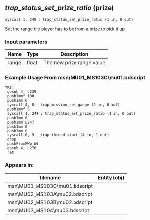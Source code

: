 ## *trap_status_set_prize_ratio* (prize)

`syscall 1, 249 ; trap_status_set_prize_ratio (1 in, 0 out)`

Set the range the player has to be from a prize to pick it up

### Input parameters
| Name | Type | Description
|------|------|------------
| range   | float   | The new prize range value


### Example Usage From msn\MU01_MS103C\mu01.bdscript
```plaintext
TR3:
 gosub 4, L239
 pushImmf 100
 pushImm 0
 syscall 4, 8 ; trap_mission_set_gauge (2 in, 0 out)
 pushImmf 5
 syscall 1, 249 ; trap_status_set_prize_ratio (1 in, 0 out)
 pushImm 0
 pushImm L247
 pushImm 0
 pushImm 0
 syscall 0, 9 ; trap_thread_start (4 in, 1 out)
 drop 
 pushFromPWp W0
 gosub 4, L270
 ret
```


### Appears in:
| filename | Entity (obj)
|----------|-------------
| msn\MU01_MS103C\mu01.bdscript       |           
| msn\MU02_MS103A\mu02.bdscript       |           
| msn\MU02_MS103B\mu02.bdscript       |           
| msn\MU03_MS104\mu03.bdscript       |           



